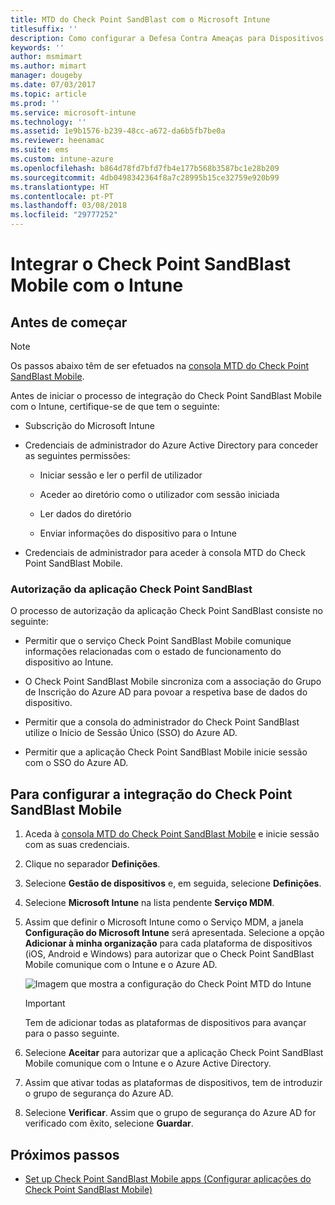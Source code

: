 ```yaml
---
title: MTD do Check Point SandBlast com o Microsoft Intune
titlesuffix: ''
description: Como configurar a Defesa Contra Ameaças para Dispositivos Móveis (MTD) do Check Point SandBlast com o Intune para controlar o acesso de dispositivos móveis aos seus recursos empresariais.
keywords: ''
author: msmimart
ms.author: mimart
manager: dougeby
ms.date: 07/03/2017
ms.topic: article
ms.prod: ''
ms.service: microsoft-intune
ms.technology: ''
ms.assetid: 1e9b1576-b239-48cc-a672-da6b5fb7be0a
ms.reviewer: heenamac
ms.suite: ems
ms.custom: intune-azure
ms.openlocfilehash: b864d78fd7bfd7fb4e177b568b3587bc1e28b209
ms.sourcegitcommit: 4db0498342364f8a7c28995b15ce32759e920b99
ms.translationtype: HT
ms.contentlocale: pt-PT
ms.lasthandoff: 03/08/2018
ms.locfileid: "29777252"
---
```

# <a name="integrate-check-point-sandblast-mobile-with-intune"></a>Integrar o Check Point SandBlast Mobile com o Intune

## <a name="before-you-begin"></a>Antes de começar

> [!NOTE] 
> Os passos abaixo têm de ser efetuados na [consola MTD do Check Point SandBlast Mobile](https://intune-4.eu1.locsec.net/).

Antes de iniciar o processo de integração do Check Point SandBlast Mobile com o Intune, certifique-se de que tem o seguinte:

-   Subscrição do Microsoft Intune

-   Credenciais de administrador do Azure Active Directory para conceder as seguintes permissões:

    -   Iniciar sessão e ler o perfil de utilizador

    -   Aceder ao diretório como o utilizador com sessão iniciada

    -   Ler dados do diretório

    -   Enviar informações do dispositivo para o Intune

-   Credenciais de administrador para aceder à consola MTD do Check Point SandBlast Mobile.

### <a name="check-point-sandblast-app-authorization"></a>Autorização da aplicação Check Point SandBlast

O processo de autorização da aplicação Check Point SandBlast consiste no seguinte:

-   Permitir que o serviço Check Point SandBlast Mobile comunique informações relacionadas com o estado de funcionamento do dispositivo ao Intune.

-   O Check Point SandBlast Mobile sincroniza com a associação do Grupo de Inscrição do Azure AD para povoar a respetiva base de dados do dispositivo.

-   Permitir que a consola do administrador do Check Point SandBlast utilize o Início de Sessão Único (SSO) do Azure AD.

-   Permitir que a aplicação Check Point SandBlast Mobile inicie sessão com o SSO do Azure AD.

## <a name="to-set-up-check-point-sandblast-mobile-integration"></a>Para configurar a integração do Check Point SandBlast Mobile

1.  Aceda à [consola MTD do Check Point SandBlast Mobile](https://intune-4.eu1.locsec.net/) e inicie sessão com as suas credenciais.

2.  Clique no separador **Definições**.

3.  Selecione **Gestão de dispositivos** e, em seguida, selecione **Definições**.

4.  Selecione **Microsoft Intune** na lista pendente **Serviço MDM**.

5.  Assim que definir o Microsoft Intune como o Serviço MDM, a janela **Configuração do Microsoft Intune** será apresentada. Selecione a opção **Adicionar à minha organização** para cada plataforma de dispositivos (iOS, Android e Windows) para autorizar que o Check Point SandBlast Mobile comunique com o Intune e o Azure AD.

    ![Imagem que mostra a configuração do Check Point MTD do Intune](./media/checkpoint-MTD-1.PNG)

    > [!IMPORTANT]
    > Tem de adicionar todas as plataformas de dispositivos para avançar para o passo seguinte.

6.  Selecione **Aceitar** para autorizar que a aplicação Check Point SandBlast Mobile comunique com o Intune e o Azure Active Directory.

7.  Assim que ativar todas as plataformas de dispositivos, tem de introduzir o grupo de segurança do Azure AD.

8.  Selecione **Verificar**. Assim que o grupo de segurança do Azure AD for verificado com êxito, selecione **Guardar**.

## <a name="next-steps"></a>Próximos passos

- [Set up Check Point SandBlast Mobile apps (Configurar aplicações do Check Point SandBlast Mobile)](mtd-apps-ios-app-configuration-policy-add-assign.md)